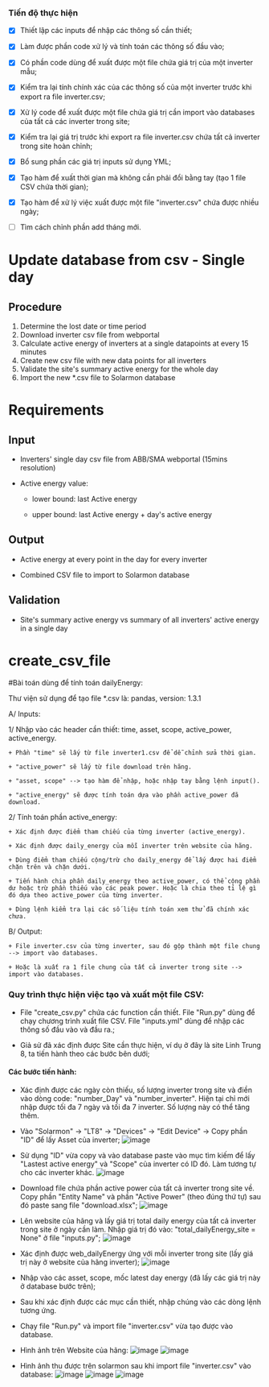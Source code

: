 ### Tiến độ thực hiện

+ [x] Thiết lập các inputs để nhập các thông số cần thiết;

+ [x] Làm được phần code xử lý và tính toán các thông số đầu vào;

+ [x] Có phần code dùng để xuất được một file chứa giá trị của một inverter mẫu;

+ [x] Kiểm tra lại tính chính xác của các thông số của một inverter trước khi export ra file inverter.csv;

+ [x] Xử lý code để xuất được một file chứa giá trị cần import vào databases của tất cả các inverter trong site;

+ [x] Kiểm tra lại giá trị trước khi export ra file inverter.csv chứa tất cả inverter trong site hoàn chỉnh;

+ [x] Bổ sung phần các giá trị inputs sử dụng YML;

+ [x] Tạo hàm để xuất thời gian mà không cần phải đổi bằng tay (tạo 1 file CSV chứa thời gian);

+ [x] Tạo hàm để xử lý việc xuất được một file "inverter.csv" chứa được nhiều ngày;

+ [ ] Tìm cách chỉnh phần add tháng mới.

# Update database from csv - Single day

## Procedure
1.	Determine the lost date or time period 
2.	Download inverter csv file from webportal
3.	Calculate active energy of inverters at a single datapoints at every 15 minutes 
4.  Create new csv file with new data points for all inverters 
4.	Validate the site's summary active energy for the whole day 
5.	Import the new *.csv file to Solarmon database

# Requirements
## Input
-  Inverters' single day csv file from ABB/SMA webportal (15mins resolution)

-  Active energy value: 

    + lower bound: last Active energy

    + upper bound: last Active energy + day's active energy

## Output
- Active energy at every point in the day for every inverter

- Combined CSV file to import to Solarmon database

## Validation
- Site's summary active energy vs summary of all inverters' active energy in a single day

# create_csv_file

#Bài toán dùng để tính toán dailyEnergy:

Thư viện sử dụng để tạo file *.csv là: pandas, version: 1.3.1

A/ Inputs:

1/ Nhập vào các header cần thiết: time, asset, scope, active_power, active_energy.

    + Phần "time" sẽ lấy từ file inverter1.csv để dễ chỉnh sửa thời gian.

    + "active_power" sẽ lấy từ file download trên hãng.

    + "asset, scope" --> tạo hàm để nhập, hoặc nhập tay bằng lệnh input().

    + "active_energy" sẽ được tính toán dựa vào phần active_power đã download.

2/ Tính toán phần active_energy:

    + Xác định được điểm tham chiếu của từng inverter (active_energy).

    + Xác định được daily_energy của mỗi inverter trên website của hãng.

    + Dùng điểm tham chiếu cộng/trừ cho daily_energy để lấy được hai điểm chặn trên và chặn dưới.

    + Tiến hành chia phần daily_energy theo active_power, có thể cộng phần dư hoặc trừ phần thiếu vào các peak power. Hoặc là chia theo tỉ lệ gì đó dựa theo active_power của từng inverter.

    + Dùng lệnh kiểm tra lại các số liệu tính toán xem thử đã chính xác chưa.

B/ Output:

    + File inverter.csv của từng inverter, sau đó gộp thành một file chung --> import vào databases.

    + Hoặc là xuất ra 1 file chung của tất cả inverter trong site --> import vào databases.  

### Quy trình thực hiện việc tạo và xuất một file CSV:

+ File "create_csv.py" chứa các function cần thiết. File "Run.py" dùng để chạy chương trình xuất file CSV. File "inputs.yml" dùng để nhập các thông số đầu vào và đầu ra.;

+ Giả sử đã xác định được Site cần thực hiện, ví dụ ở đây là site Linh Trung 8, ta tiến hành theo các bước bên dưới;

 #### Các bước tiến hành:

 + Xác định được các ngày còn thiếu, số lượng inverter trong site và điền vào dòng code: "number_Day" và "number_inverter". Hiện tại chỉ mới nhập được tối đa 7 ngày và tối đa 7 inverter. Số lượng này có thể tăng thêm.

 + Vào "Solarmon" -> "LT8" -> "Devices" -> "Edit Device" -> Copy phần "ID" để lấy Asset của inverter; ![image](https://user-images.githubusercontent.com/87714271/130497398-baf6264f-51d0-44b5-87f5-8640b01c7a72.png)

 + Sử dụng "ID" vừa copy và vào database paste vào mục tìm kiếm để lấy "Lastest active energy" và "Scope" của inverter có ID đó. Làm tương tự cho các inverter khác. ![image](https://user-images.githubusercontent.com/87714271/130497905-4b3ef417-8708-484e-9080-a47f4a813ca2.png)
 
 + Download file chứa phần active power của tất cả inverter trong site về. Copy phần "Entity Name" và phần "Active Power" (theo đúng thứ tự) sau đó paste sang file "download.xlsx"; ![image](https://user-images.githubusercontent.com/87714271/130495687-456107b5-aef5-4664-b6e0-0ef7206e1550.png)

 + Lên website của hãng và lấy giá trị total daily energy của tất cả inverter trong site ở ngày cần làm. Nhập giá trị đó vào: "total_dailyEnergy_site = None" ở file "inputs.py"; ![image](https://user-images.githubusercontent.com/87714271/130494020-fcf82d78-5927-4b77-9dd5-dbc57677aa19.png)

 + Xác định được web_dailyEnergy ứng với mỗi inverter trong site (lấy giá trị này ở website của hãng inverter); ![image](https://user-images.githubusercontent.com/87714271/130494487-73e6562b-f56f-4456-915f-73505ff10838.png)

 + Nhập vào các asset, scope, mốc latest day energy (đã lấy các giá trị này ở database bước trên);

 + Sau khi xác định được các mục cần thiết, nhập chúng vào các dòng lệnh tương ứng.

 + Chạy file "Run.py" và import file "inverter.csv" vừa tạo được vào database.

 + Hình ảnh trên Website của hãng: ![image](https://user-images.githubusercontent.com/87714271/130494382-165a658c-8408-42a8-a950-639fd16a7feb.png) ![image](https://user-images.githubusercontent.com/87714271/130494020-fcf82d78-5927-4b77-9dd5-dbc57677aa19.png)


 + Hình ảnh thu được trên solarmon sau khi import file "inverter.csv" vào database: ![image](https://user-images.githubusercontent.com/87714271/130495463-118abe90-21a3-44e2-b2f4-2670aed9265c.png) ![image](https://user-images.githubusercontent.com/87714271/130495511-1a4a7bda-6eaa-48f6-81e7-e94a10373ee6.png) ![image](https://user-images.githubusercontent.com/87714271/130499788-7a51ba8e-f74d-468b-a42d-987e8a6e0423.png)


 